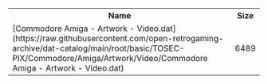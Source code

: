 <table>
<tr><th>Name</th><th>Size</th></tr>
<tr><td>
[Commodore Amiga - Artwork - Video.dat](https://raw.githubusercontent.com/open-retrogaming-archive/dat-catalog/main/root/basic/TOSEC-PIX/Commodore/Amiga/Artwork/Video/Commodore Amiga - Artwork - Video.dat)
</td><td>6489</td></tr>
</table>
